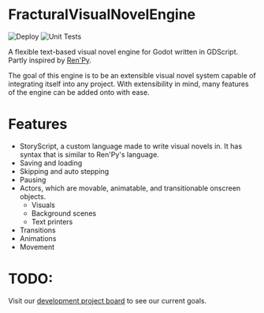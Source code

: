 # FracturalVisualNovelEngine

![Deploy](https://github.com/Fractural/FracturalCommons/actions/workflows/deploy.yml/badge.svg) ![Unit Tests](https://github.com/Fractural/FracturalCommons/actions/workflows/tests.yml/badge.svg)

A flexible text-based visual novel engine for Godot written in GDScript. Partly inspired by [Ren'Py](https://www.renpy.org/doc/html/).

The goal of this engine is to be an extensible visual novel system capable of integrating itself into any project. With extensibility in mind, many features of the engine can be added onto with ease.

# Features

- StoryScript, a custom language made to write visual novels in. It has syntax that is similar to Ren'Py's language.
- Saving and loading
- Skipping and auto stepping
- Pausing
- Actors, which are movable, animatable, and transitionable onscreen objects.
  - Visuals
  - Background scenes
  - Text printers
- Transitions
- Animations
- Movement

# TODO:

Visit our [development project board](https://github.com/Fractural/FracturalVisualNovelEngine/projects/1) to see our current goals.
